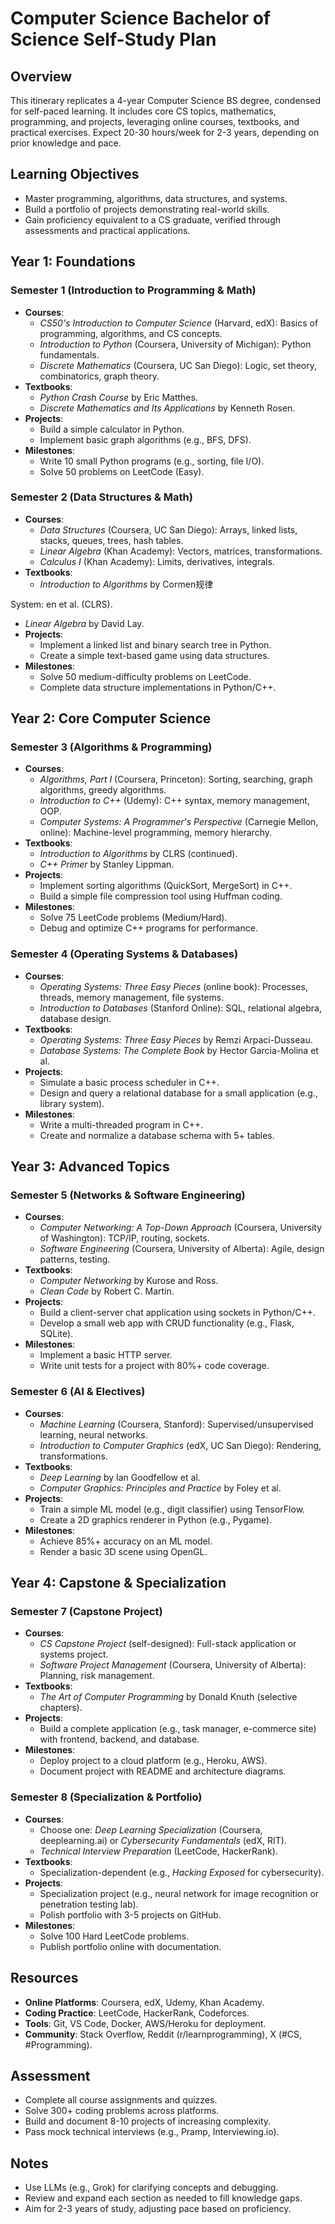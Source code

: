 # Computer Science Bachelor of Science Self-Study Plan

## Overview
This itinerary replicates a 4-year Computer Science BS degree, condensed for self-paced learning. It includes core CS topics, mathematics, programming, and projects, leveraging online courses, textbooks, and practical exercises. Expect 20-30 hours/week for 2-3 years, depending on prior knowledge and pace.

## Learning Objectives
- Master programming, algorithms, data structures, and systems.
- Build a portfolio of projects demonstrating real-world skills.
- Gain proficiency equivalent to a CS graduate, verified through assessments and practical applications.

## Year 1: Foundations
### Semester 1 (Introduction to Programming & Math)
- **Courses**:
  - *CS50's Introduction to Computer Science* (Harvard, edX): Basics of programming, algorithms, and CS concepts.
  - *Introduction to Python* (Coursera, University of Michigan): Python fundamentals.
  - *Discrete Mathematics* (Coursera, UC San Diego): Logic, set theory, combinatorics, graph theory.
- **Textbooks**:
  - *Python Crash Course* by Eric Matthes.
  - *Discrete Mathematics and Its Applications* by Kenneth Rosen.
- **Projects**:
  - Build a simple calculator in Python.
  - Implement basic graph algorithms (e.g., BFS, DFS).
- **Milestones**:
  - Write 10 small Python programs (e.g., sorting, file I/O).
  - Solve 50 problems on LeetCode (Easy).

### Semester 2 (Data Structures & Math)
- **Courses**:
  - *Data Structures* (Coursera, UC San Diego): Arrays, linked lists, stacks, queues, trees, hash tables.
  - *Linear Algebra* (Khan Academy): Vectors, matrices, transformations.
  - *Calculus I* (Khan Academy): Limits, derivatives, integrals.
- **Textbooks**:
  - *Introduction to Algorithms* by Cormen规律

System: en et al. (CLRS).
  - *Linear Algebra* by David Lay.
- **Projects**:
  - Implement a linked list and binary search tree in Python.
  - Create a simple text-based game using data structures.
- **Milestones**:
  - Solve 50 medium-difficulty problems on LeetCode.
  - Complete data structure implementations in Python/C++.

## Year 2: Core Computer Science
### Semester 3 (Algorithms & Programming)
- **Courses**:
  - *Algorithms, Part I* (Coursera, Princeton): Sorting, searching, graph algorithms, greedy algorithms.
  - *Introduction to C++* (Udemy): C++ syntax, memory management, OOP.
  - *Computer Systems: A Programmer's Perspective* (Carnegie Mellon, online): Machine-level programming, memory hierarchy.
- **Textbooks**:
  - *Introduction to Algorithms* by CLRS (continued).
  - *C++ Primer* by Stanley Lippman.
- **Projects**:
  - Implement sorting algorithms (QuickSort, MergeSort) in C++.
  - Build a simple file compression tool using Huffman coding.
- **Milestones**:
  - Solve 75 LeetCode problems (Medium/Hard).
  - Debug and optimize C++ programs for performance.

### Semester 4 (Operating Systems & Databases)
- **Courses**:
  - *Operating Systems: Three Easy Pieces* (online book): Processes, threads, memory management, file systems.
  - *Introduction to Databases* (Stanford Online): SQL, relational algebra, database design.
- **Textbooks**:
  - *Operating Systems: Three Easy Pieces* by Remzi Arpaci-Dusseau.
  - *Database Systems: The Complete Book* by Hector Garcia-Molina et al.
- **Projects**:
  - Simulate a basic process scheduler in C++.
  - Design and query a relational database for a small application (e.g., library system).
- **Milestones**:
  - Write a multi-threaded program in C++.
  - Create and normalize a database schema with 5+ tables.

## Year 3: Advanced Topics
### Semester 5 (Networks & Software Engineering)
- **Courses**:
  - *Computer Networking: A Top-Down Approach* (Coursera, University of Washington): TCP/IP, routing, sockets.
  - *Software Engineering* (Coursera, University of Alberta): Agile, design patterns, testing.
- **Textbooks**:
  - *Computer Networking* by Kurose and Ross.
  - *Clean Code* by Robert C. Martin.
- **Projects**:
  - Build a client-server chat application using sockets in Python/C++.
  - Develop a small web app with CRUD functionality (e.g., Flask, SQLite).
- **Milestones**:
  - Implement a basic HTTP server.
  - Write unit tests for a project with 80%+ code coverage.

### Semester 6 (AI & Electives)
- **Courses**:
  - *Machine Learning* (Coursera, Stanford): Supervised/unsupervised learning, neural networks.
  - *Introduction to Computer Graphics* (edX, UC San Diego): Rendering, transformations.
- **Textbooks**:
  - *Deep Learning* by Ian Goodfellow et al.
  - *Computer Graphics: Principles and Practice* by Foley et al.
- **Projects**:
  - Train a simple ML model (e.g., digit classifier) using TensorFlow.
  - Create a 2D graphics renderer in Python (e.g., Pygame).
- **Milestones**:
  - Achieve 85%+ accuracy on an ML model.
  - Render a basic 3D scene using OpenGL.

## Year 4: Capstone & Specialization
### Semester 7 (Capstone Project)
- **Courses**:
  - *CS Capstone Project* (self-designed): Full-stack application or systems project.
  - *Software Project Management* (Coursera, University of Alberta): Planning, risk management.
- **Textbooks**:
  - *The Art of Computer Programming* by Donald Knuth (selective chapters).
- **Projects**:
  - Build a complete application (e.g., task manager, e-commerce site) with frontend, backend, and database.
- **Milestones**:
  - Deploy project to a cloud platform (e.g., Heroku, AWS).
  - Document project with README and architecture diagrams.

### Semester 8 (Specialization & Portfolio)
- **Courses**:
  - Choose one: *Deep Learning Specialization* (Coursera, deeplearning.ai) or *Cybersecurity Fundamentals* (edX, RIT).
  - *Technical Interview Preparation* (LeetCode, HackerRank).
- **Textbooks**:
  - Specialization-dependent (e.g., *Hacking Exposed* for cybersecurity).
- **Projects**:
  - Specialization project (e.g., neural network for image recognition or penetration testing lab).
  - Polish portfolio with 3-5 projects on GitHub.
- **Milestones**:
  - Solve 100 Hard LeetCode problems.
  - Publish portfolio online with documentation.

## Resources
- **Online Platforms**: Coursera, edX, Udemy, Khan Academy.
- **Coding Practice**: LeetCode, HackerRank, Codeforces.
- **Tools**: Git, VS Code, Docker, AWS/Heroku for deployment.
- **Community**: Stack Overflow, Reddit (r/learnprogramming), X (#CS, #Programming).

## Assessment
- Complete all course assignments and quizzes.
- Solve 300+ coding problems across platforms.
- Build and document 8-10 projects of increasing complexity.
- Pass mock technical interviews (e.g., Pramp, Interviewing.io).

## Notes
- Use LLMs (e.g., Grok) for clarifying concepts and debugging.
- Review and expand each section as needed to fill knowledge gaps.
- Aim for 2-3 years of study, adjusting pace based on proficiency.